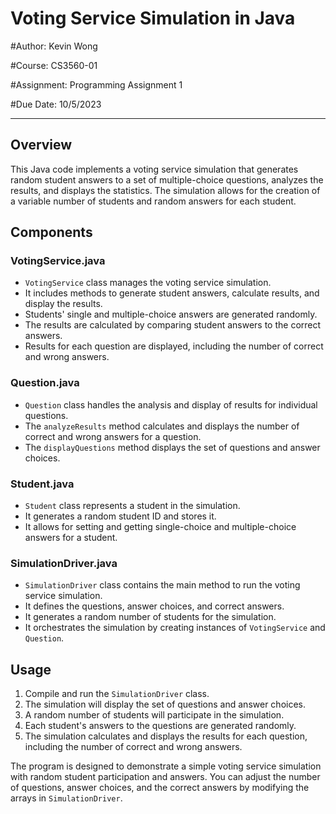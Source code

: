 # Voting Service Simulation in Java

#Author: Kevin Wong

#Course: CS3560-01

#Assignment: Programming Assignment 1

#Due Date: 10/5/2023

---

## Overview

This Java code implements a voting service simulation that generates random student answers to a set of multiple-choice questions, analyzes the results, and displays the statistics. The simulation allows for the creation of a variable number of students and random answers for each student.

## Components

### VotingService.java

- `VotingService` class manages the voting service simulation.
- It includes methods to generate student answers, calculate results, and display the results.
- Students' single and multiple-choice answers are generated randomly.
- The results are calculated by comparing student answers to the correct answers.
- Results for each question are displayed, including the number of correct and wrong answers.

### Question.java

- `Question` class handles the analysis and display of results for individual questions.
- The `analyzeResults` method calculates and displays the number of correct and wrong answers for a question.
- The `displayQuestions` method displays the set of questions and answer choices.

### Student.java

- `Student` class represents a student in the simulation.
- It generates a random student ID and stores it.
- It allows for setting and getting single-choice and multiple-choice answers for a student.

### SimulationDriver.java

- `SimulationDriver` class contains the main method to run the voting service simulation.
- It defines the questions, answer choices, and correct answers.
- It generates a random number of students for the simulation.
- It orchestrates the simulation by creating instances of `VotingService` and `Question`.

## Usage

1. Compile and run the `SimulationDriver` class.
2. The simulation will display the set of questions and answer choices.
3. A random number of students will participate in the simulation.
4. Each student's answers to the questions are generated randomly.
5. The simulation calculates and displays the results for each question, including the number of correct and wrong answers.

The program is designed to demonstrate a simple voting service simulation with random student participation and answers. You can adjust the number of questions, answer choices, and the correct answers by modifying the arrays in `SimulationDriver`.
